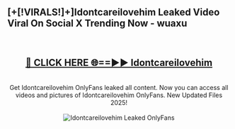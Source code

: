 <h2>[+[!VIRALS!]+]Idontcareilovehim Leaked Video Viral On Social X Trending Now - wuaxu</h2>
<br>
<div align="center">
<h2><a href="https://libra.edu.pl?Idontcareilovehim" rel="nofollow">🔴 CLICK HERE 🌐==►► Idontcareilovehim</a></h2>
<br>
Get Idontcareilovehim OnlyFans leaked all content. Now you can access all videos and pictures of Idontcareilovehim OnlyFans. New Updated Files 2025!
<br>
<br>
<a href="https://libra.edu.pl?Idontcareilovehim" rel="nofollow" data-target="animated-image.originalLink"><img src="https://i.ibb.co.com/WyWwxjT/player-gif2.gif" alt="Idontcareilovehim Leaked OnlyFans" style="max-width: 100%; display: inline-block;" data-target="animated-image.originalImage"></a>
</div>
<br>